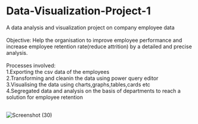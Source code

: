 # Data-Visualization-Project-1
A data analysis and visualization project on company employee data
<br>
<br>
Objective:
Help the organisation to improve employee performance and increase
employee retention rate(reduce attrition) by a detailed and 
precise analysis.
<br>
<br>
Processes involved:
<br>
1.Exporting the csv data of the employees
<br>
2.Transforming and cleanin the data using power query editor
<br>
3.Visualising the data using charts,graphs,tables,cards etc
<br>
4.Segregated data and analysis on the basis of departments to reach a solution for employee retention
<br>
<br>

![Screenshot (30)](https://github.com/anjushreesen/Data-Visualization-Project-1/assets/73659975/386a5fa4-48ce-45ba-9955-a578a3d13115)
